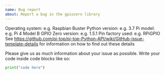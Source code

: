 ```yaml
---
name: Bug report
about: Report a bug in the gpiozero library
---
```


Operating system: e.g. Raspbian Buster
Python version: e.g. 3.7
Pi model: e.g. Pi 4 Model B
GPIO Zero version: e.g. 1.5.1
Pin factory used: e.g. RPiGPIO
See https://github.com/pi-top/pi-top-Python-API/wiki/GitHub-issue-template-details for information on how to find out these details

Please give us as much information about your issue as possible. Write your
code inside code blocks like so:

```python
print("code here")
```
